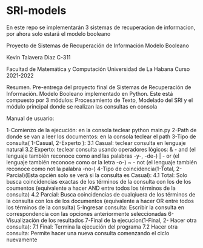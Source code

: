 # SRI-models
En este repo se implementarán 3 sistemas de recuperacion de informacion, por ahora solo estará el modelo booleano

Proyecto de Sistemas de Recuperación de Información
Modelo Booleano

Kevin Talavera Diaz C-311

Facultad de Matemática y Computación
Universidad de La Habana
Curso 2021-2022

Resumen.  Pre-entrega del proyecto final de Sistemas de Recuperación de Información. Modelo Booleano implementado en Python. Este está compuesto por 3 módulos: Procesamiento de Texto, Modelado del SRI y el módulo principal donde se realizan las consultas en consola

Manual de usuario:

1-Comienzo de la ejecución: en la consola teclear python main.py
2-Path de donde se van a leer los documentos: en la consola teclear el path
3-Tipo de consulta( 1-Casual, 2-Experto ): 
  3.1 Casual: teclear consulta en lenguaje natural
  3.2 Experto: teclear consulta usando operadores lógicos:
      & - and (el lenguaje también reconoce como and las palabras -y-, -de-)
      | - or (el lenguaje también reconoce como or la letra -o-)
      ~ - not (el lenguaje también reconoce como not la palabra -no-)
4-Tipo de coincidencia(1-Total, 2-Parcial)(Esta opcién solo se verá si la consulta es Casual):
  4.1 Total: Solo busca coincidencias exactas de los términos de la consulta con los de los coumentos (equivalente a hacer AND entre todos los términos de la consulta)
  4.2 Parcial: Busca coincidencias de cualqiuera de los términos de la consulta con los de los documentos (equivalente a hacer OR entre todos los términos de la         consulta)
5-Ingresar consulta: Escribir la consulta en correspondencia con las opciones anteriormente seleccionadas
6-Visualización de los resultados
7-Final de la ejecucion(1-Final, 2- Hacer otra consulta):
  7.1 Final: Termina la ejecución del programa
  7.2 Hacer otra consulta: Permite hacer una nueva consulta comenzando el ciclo nuevamente
